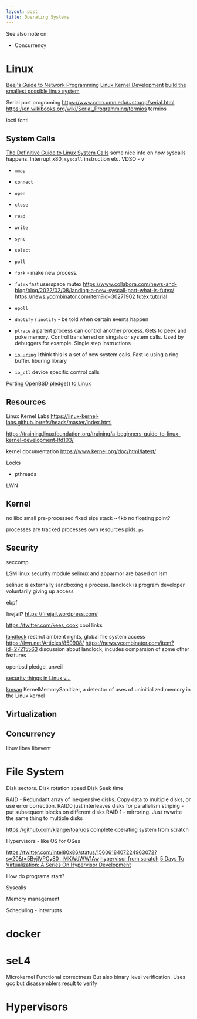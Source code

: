 ```yaml
---
layout: post
title: Operating Systems
---
```


See also note on:
- Concurrency

# Linux

[Beej's Guide to Network Programming](https://beej.us/guide/bgnet/html/)
[Linux Kernel Development](https://www.youtube.com/watch?v=598Xe7OsPuU&ab_channel=linuxhint)
[build the smallest possible linux system](https://www.youtube.com/watch?v=Sk9TatW9ino)


Serial port programing https://www.cmrr.umn.edu/~strupp/serial.html
https://en.wikibooks.org/wiki/Serial_Programming/termios termios

ioctl
fcntl

##  System Calls
[The Definitive Guide to Linux System Calls](https://blog.packagecloud.io/the-definitive-guide-to-linux-system-calls/) some nice info on how syscalls happens. Interrupt x80, `syscall` instruction etc. VDSO - v

- `mmap`
- `connect`
- `open`
- `close`
- `read`
- `write`
- `sync`

- `select`
- `poll`

- `fork` - make new process. 

- `futex` fast userspace mutex <https://www.collabora.com/news-and-blog/blog/2022/02/08/landing-a-new-syscall-part-what-is-futex/> <https://news.ycombinator.com/item?id=30271902>
[futex tutorial](https://github.com/tchajed/futex-tutorial)


- `epoll`
- `dnotify` / `inotify` - be told when certain events happen

- `ptrace` a parent process can control another process. Gets to peek and poke memory. Control transferred on singals or system calls. Used by debuggers for example. Single step instructions


- [`io_uring`](https://en.wikipedia.org/wiki/Io_uring) I think this is a set of new system calls. Fast io using a ring buffer. liburing library

- `io_ctl` device specific control calls

[Porting OpenBSD pledge() to Linux](https://justine.lol/pledge/)

## Resources
Linux Kernel Labs
https://linux-kernel-labs.github.io/refs/heads/master/index.html

https://training.linuxfoundation.org/training/a-beginners-guide-to-linux-kernel-development-lfd103/

kernel documentation
https://www.kernel.org/doc/html/latest/

Locks
-  pthreads

LWN
## Kernel
no libc
small pre-processed fixed size stack ~4kb
no floating point?

processes are tracked
processes own resources
pids. `ps`


## Security
seccomp

LSM linux security module
selinux and apparmor are based on lsm

selinux is externally sandboxing a process. landlock is program developer voluntarily giving up access

ebpf

firejail? https://firejail.wordpress.com/

https://twitter.com/kees_cook cool links

[landlock](https://landlock.io/) restrict ambient rights, global file system access https://lwn.net/Articles/859908/ 
https://news.ycombinator.com/item?id=27215563 discussion about landlock, incudes ocmparsion of some other features

openbsd pledge, unveil

[security things in Linux v...](https://outflux.net/blog/archives/category/security/)

[kmsan](https://github.com/google/kmsan) KernelMemorySanitizer, a detector of uses of uninitialized memory in the Linux kernel
## Virtualization

## Concurrency
libuv
libev
libevent


# File System
Disk sectors.
Disk rotation speed
Disk Seek time

RAID -  Redundant array of inexpensive disks. Copy data to multiple disks, or use error correction. RAID0 just interleaves disks for parallelism
striping - put subsequent blocks on different disks
RAID 1 - mirroring. Just rwwrite the same thing to multiple disks



<https://github.com/klange/toaruos> complete operating system from scratch


Hypervisors - like OS for OSes


https://twitter.com/Intel80x86/status/1560618407224963072?s=20&t=5ByjIVPCy80__MKWdWW1Aw
[hypervisor from scratch](https://github.com/SinaKarvandi/Hypervisor-From-Scratch)
[5 Days To Virtualization: A Series On Hypervisor Development](https://revers.engineering/7-days-to-virtualization-a-series-on-hypervisor-development/)

How do programs start?

Syscalls

Memory management

Scheduling - interrupts


# docker



# seL4
Microkernel
Functional correctness
But also binary level verification. Uses gcc but disassemblers result to verify


# Hypervisors
